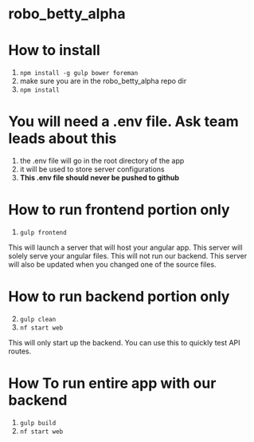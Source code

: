 # robo_betty_alpha

# How to install
1. `npm install -g gulp bower foreman`
2. make sure you are in the robo_betty_alpha repo dir
3. `npm install`


# You will need a .env file. Ask team leads about this
1. the .env file will go in the root directory of the app
2. it will be used to store server configurations
3. __This .env file should never be pushed to github__

# How to run frontend portion only
1. `gulp frontend`

This will launch a server that will host your angular app.
This server will solely serve your angular files. This will not run our backend.
This server will also be updated when you changed one of the source files.

# How to run backend portion only
2. `gulp clean`
1. `nf start web`

This will only start up the backend. You can use this to quickly test API
routes.

# How To run entire app with our backend
1. `gulp build`
2. `nf start web`

